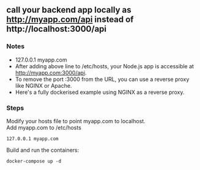 ## call your backend app locally as http://myapp.com/api instead of http://localhost:3000/api

### Notes
* 127.0.0.1 myapp.com
* After adding above line to /etc/hosts, your Node.js app is accessible at http://myapp.com:3000/api.
* To remove the port :3000 from the URL, you can use a reverse proxy like NGINX or Apache.
* Here's a fully dockerised example using NGINX as a reverse proxy.

### Steps
Modify your hosts file to point myapp.com to localhost. \
Add myapp.com to /etc/hosts
```
127.0.0.1 myapp.com
```

Build and run the containers:
```
docker-compose up -d
```
